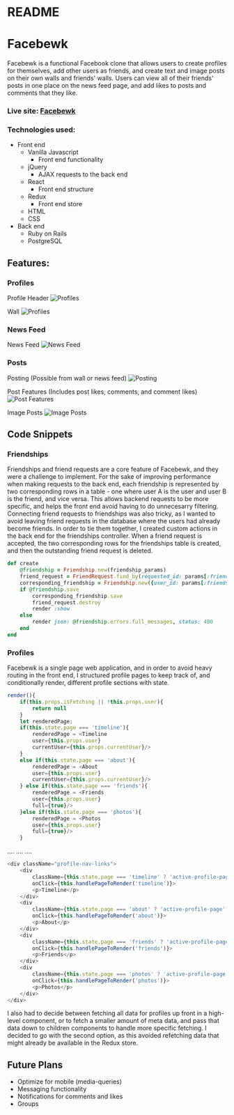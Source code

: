 # README

# Facebewk 
Facebewk is a functional Facebook clone that allows users to create profiles for themselves, add other users as friends, and create text and image posts on their own walls and friends' walls. Users can view all of their friends' posts in one place on the news feed page, and add likes to posts and comments that they like.

### Live site: [Facebewk](https://facebewk.herokuapp.com/#/)

### Technologies used: 
- Front end
  - Vanilla Javascript
    - Front end functionality
  - jQuery
    - AJAX requests to the back end
  - React
    - Front end structure
  - Redux
    - Front end store 
  - HTML
  - CSS
- Back end
  - Ruby on Rails 
  - PostgreSQL
  
## Features: 

### Profiles

Profile Header
![Profiles](https://raw.githubusercontent.com/nateychau/facebook_fsp/master/app/assets/images/profile.PNG)

Wall 
![Profiles](https://raw.githubusercontent.com/nateychau/facebook_fsp/master/app/assets/images/wall.PNG)


### News Feed

News Feed
![News Feed](https://raw.githubusercontent.com/nateychau/facebook_fsp/master/app/assets/images/news%20feed.PNG)

### Posts

Posting (Possible from wall or news feed)
![Posting](https://raw.githubusercontent.com/nateychau/facebook_fsp/master/app/assets/images/posting.PNG)

Post Features (Includes post likes, comments, and comment likes)
![Post Features](https://raw.githubusercontent.com/nateychau/facebook_fsp/master/app/assets/images/post_features.PNG)

Image Posts 
![Image Posts]()





## Code Snippets

### Friendships
Friendships and friend requests are a core feature of Facebewk, and they were a challenge to implement. For the sake of improving performance when making requests to the back end, each friendship is represented by two corresponding rows in a table - one where user A is the user and user B is the friend, and vice versa. This allows backend requests to be more specific, and helps the front end avoid having to do unnecesarry filtering. Connecting friend requests to friendships was also tricky, as I wanted to avoid leaving friend requests in the database where the users had already become friends. In order to tie them together, I created custom actions in the back end for the friendships controller. When a friend request is accepted, the two corresponding rows for the friendships table is created, and then the outstanding friend request is deleted. 

```ruby 
def create
    @friendship = Friendship.new(friendship_params)
    friend_request = FriendRequest.find_by(requested_id: params[:friendship][:user_id], requester_id: params[:friendship][:friend_id])
    corresponding_friendship = Friendship.new({user_id: params[:friendship][:friend_id], friend_id: params[:friendship][:user_id]})
    if @friendship.save
        corresponding_friendship.save
        friend_request.destroy
        render :show
    else 
        render json: @friendship.errors.full_messages, status: 400
    end
end
```


### Profiles 
Facebewk is a single page web application, and in order to avoid heavy routing in the front end, I structured profile pages to keep track of, and conditionally render, different profile sections with state. 

```javascript
render(){
    if(this.props.isFetching || !this.props.user){
        return null
    }
    let renderedPage;
    if(this.state.page === 'timeline'){
        renderedPage = <Timeline 
        user={this.props.user} 
        currentUser={this.props.currentUser}/>
    }
    else if(this.state.page === 'about'){
        renderedPage = <About 
        user={this.props.user} 
        currentUser={this.props.currentUser}/> 
    } else if(this.state.page === 'friends'){
        renderedPage = <Friends 
        user={this.props.user} 
        full={true}/>
    }else if(this.state.page === 'photos'){
        renderedPage = <Photos 
        user={this.props.user} 
        full={true}/>
    }
```
....
....
....
```javascript
<div className="profile-nav-links">
    <div 
        className={this.state.page === 'timeline' ? 'active-profile-page' : ''}
        onClick={this.handlePageToRender('timeline')}>
        <p>Timeline</p>
    </div>
    <div 
        className={this.state.page === 'about' ? 'active-profile-page' : ''}
        onClick={this.handlePageToRender('about')}>
        <p>About</p>
    </div>
    <div 
        className={this.state.page === 'friends' ? 'active-profile-page' : ''}
        onClick={this.handlePageToRender('friends')}>
        <p>Friends</p>
    </div>
    <div 
        className={this.state.page === 'photos' ? 'active-profile-page' : ''}
        onClick={this.handlePageToRender('photos')}>
        <p>Photos</p>
    </div>
</div>
```

I also had to decide between fetching all data for profiles up front in a high-level component, or to fetch a smaller amount of meta data, and pass that data down to children components to handle more specific fetching. I decided to go with the second option, as this avoided refetching data that might already be available in the Redux store. 

## Future Plans
- Optimize for mobile (media-queries)
- Messaging functionality
- Notifications for comments and likes 
- Groups 
